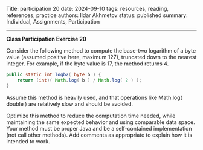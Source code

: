 Title: participation 20
date: 2024-09-10
tags: resources, reading, references, practice
authors: Ildar Akhmetov
status: published
summary: Individual, Assignments, Participation

----

**Class Participation Exercise 20**

Consider the following method to compute the base-two logarithm of a byte value (assumed positive here, maximum 127), truncated down to the nearest integer. For example, if the byte value is 17, the method returns 4.

```.java
public static int logb2( byte b ) {
    return (int)( Math.log( b ) / Math.log( 2 ) );
}
```

Assume this method is heavily used, and that operations like Math.log( double ) are relatively slow and should be avoided.

Optimize this method to reduce the computation time needed, while maintaining the same expected behavior and using comparable data space. Your method must be proper Java and be a self-contained implementation (not call other methods). Add comments as appropriate to explain how it is intended to work.
